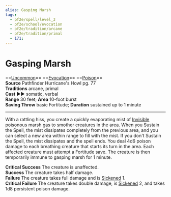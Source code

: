```yaml
---
alias: Gasping Marsh
tags:
  - pf2e/spell/level_3
  - pf2e/school/evocation
  - pf2e/tradition/arcane
  - pf2e/tradition/primal
  - 171:
---
```


# Gasping Marsh

==[Uncommon](../../../Traits/Uncommon.md)== ==[Evocation](../../../Traits/Evocation.md)== ==[Poison](../../../Traits/Poison.md)==  
__Source__ Pathfinder Hurricane's Howl pg. 77  
**Traditions** arcane, primal  
**Cast** ►► somatic, verbal  
**Range** 30 feet; **Area** 10-foot burst  
**Saving Throw** basic Fortitude; **Duration** sustained up to 1 minute

---

With a rattling hiss, you create a quickly evaporating mist of [Invisible](../../../Conditions/Invisible.md) poisonous marsh gas to smother creatures in the area. When you Sustain the Spell, the mist dissipates completely from the previous area, and you can select a new area within range to fill with the mist. If you don't Sustain the Spell, the mist dissipates and the spell ends. You deal 4d6 poison damage to each breathing creature that starts its turn in the area. Each affected creature must attempt a Fortitude save. The creature is then temporarily immune to gasping marsh for 1 minute.

**Critical Success** The creature is unaffected.  
**Success** The creature takes half damage.  
**Failure** The creature takes full damage and is [Sickened](../../../Conditions/Sickened.md) 1.  
**Critical Failure** The creature takes double damage, is [Sickened](../../../Conditions/Sickened.md) 2, and takes 1d8 persistent poison damage.
